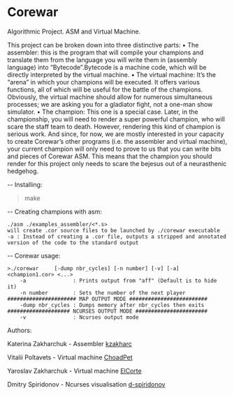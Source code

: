 # Corewar
Algorithmic Project. ASM and Virtual Machine.

This project can be broken down into three distinctive parts:
• The assembler: this is the program that will compile your champions and translate
them from the language you will write them in (assembly language) into “Bytecode”.Bytecode
is a machine code, which will be directly interpreted by the virtual
machine.
• The virtual machine: It’s the “arena” in which your champions will be executed.
It offers various functions, all of which will be useful for the battle of the champions.
Obviously, the virtual machine should allow for numerous simultaneous processes;
we are asking you for a gladiator fight, not a one-man show simulator.
• The champion: This one is a special case. Later, in the championship, you will
need to render a super powerful champion, who will scare the staff team to death.
However, rendering this kind of champion is serious work. And since, for now, we
are mostly interested in your capacity to create Corewar’s other programs (i.e. the
assembler and virtual machine), your current champion will only need to prove to
us that you can write bits and pieces of Corewar ASM. This means that the champion
you should render for this project only needs to scare the bejesus out of a
neurasthenic hedgehog.

-- Installing:
>make

-- Creating champions with asm:
```
./asm ./examples_assembler/<*.s>
will create .cor source files to be launched by ./corewar executable
-a : Instead of creating a .cor file, outputs a stripped and annotated version of the code to the standard output
```

-- Corewar usage:
```
>./corewar     [-dump nbr_cycles] [-n number] [-v] [-a] <champion1.cor> <...>
    -a               : Prints output from "aff" (Default is to hide it)
    -n number        : Sets the number of the next player
###################### MAP OUTPUT MODE #########################
    -dump nbr_cycles : Dumps memory after nbr_cycles then exits
#################### NCURSES OUTPUT MODE #######################
    -v               : Ncurses output mode
```

Authors:

Katerina Zakharchuk - Assembler [kzakharc](https://github.com/kzakharc)

Vitalii Poltavets - Virtual machine [ChoadPet](https://github.com/ChoadPet)

Yaroslav Zakharchuk - Virtual machine [ElCorte](https://github.com/yaro-zakh)

Dmitry Spiridonov - Ncurses visualisation [d-spiridonov](https://github.com/d-spiridonov)

